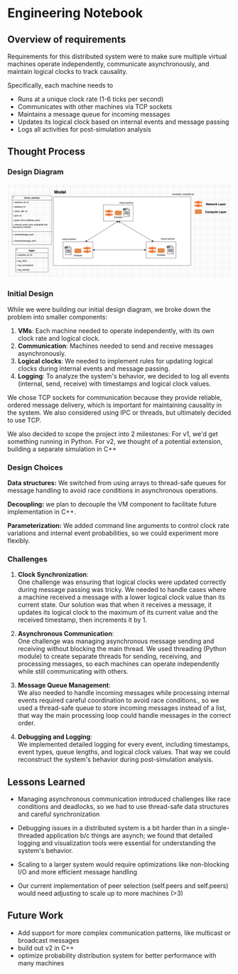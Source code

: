 # Engineering Notebook

## Overview of requirements 

Requirements for this distributed system were to make sure multiple virtual machines operate independently, communicate asynchronously, and maintain logical clocks to track causality.

Specifically, each machine needs to
- Runs at a unique clock rate (1-6 ticks per second)
- Communicates with other machines via TCP sockets
- Maintains a message queue for incoming messages
- Updates its logical clock based on internal events and message passing
- Logs all activities for post-simulation analysis 

## Thought Process  

### Design Diagram
![dist-clock-diagram](images/dist-clock-diagram.png)

### **Initial Design**  
While we were building our initial design diagram, we broke down the problem into smaller components:  
1. **VMs**: Each machine needed to operate independently, with its own clock rate and logical clock.  
2. **Communication**: Machines needed to send and receive messages asynchronously.  
3. **Logical clocks**: We needed to implement rules for updating logical clocks during internal events and message passing.  
4. **Logging**: To analyze the system's behavior, we decided to log all events (internal, send, receive) with timestamps and logical clock values.  

We chose TCP sockets for communication because they provide reliable, ordered message delivery, which is important for maintaining causality in the system.  We also considered using IPC or threads, but ultimately decided to use TCP.

We also decided to scope the project into 2 milestones:
For v1, we'd get something running in Python.
For v2, we thought of a potential extension, building a separate simulation in C++

### **Design Choices**
**Data structures:** We switched from using arrays to thread-safe queues for message handling to avoid race conditions in asynchronous operations.

**Decoupling:** we plan to decouple the VM component to facilitate future implementation in C++.

**Parameterization:** We added command line arguments to control clock rate variations and internal event probabilities, so we could experiment more flexibly.

### **Challenges**  

1. **Clock Synchronization**:  
One challenge was ensuring that logical clocks were updated correctly during message passing was tricky. We needed to handle cases where a machine received a message with a lower logical clock value than its current state.  Our solution was that when  it receives a message, it updates its logical clock to the maximum of its current value and the received timestamp, then increments it by 1.  

2. **Asynchronous Communication**:  
One challenge was managing asynchronous message sending and receiving without blocking the main thread. We used threading (Python module) to create separate threads for sending, receiving, and processing messages, so each machines can operate independently while still communicating with others.  

3. **Message Queue Management**:  
We also needed to handle incoming messages while processing internal events required careful coordination to avoid race conditions., so we used a thread-safe queue to store incoming messages instead of a list, that way the main processing loop could handle messages in the correct order.  

4. **Debugging and Logging**:  
We implemented detailed logging for every event, including timestamps, event types, queue lengths, and logical clock values. That way we could reconstruct the system's behavior during post-simulation analysis.  

## Lessons Learned  

   - Managing asynchronous communication introduced challenges like race conditions and deadlocks, so we had to use thread-safe data structures and careful synchronization

   - Debugging issues in a distributed system is a bit harder than in a single-threaded application b/c things are asynch; we found that detailed logging and visualization tools were essential for understanding the system's behavior. 

   - Scaling to a larger system would require optimizations like non-blocking I/O and more efficient message handling

   - Our current implementation of peer selection (self.peers and self.peers) would need adjusting to scale up to more machines (>3)

## Future Work  
   - Add support for more complex communication patterns, like multicast or broadcast messages
   - build out v2 in C++  
   - optimize  probability distribution system for better performance with many machines